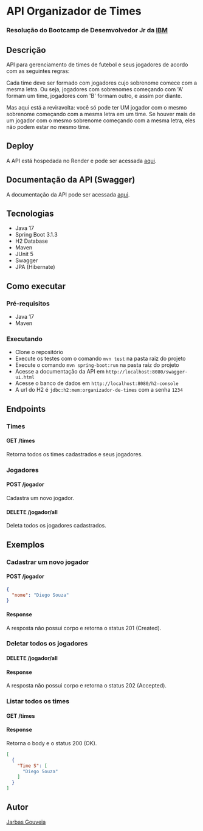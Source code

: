 # API Organizador de Times
### Resolução do Bootcamp de Desemvolvedor Jr da [IBM](https://www.ibm.com/br-pt)
## Descrição
API para gerenciamento de times de futebol e seus jogadores de acordo com as seguintes regras:

Cada time deve ser formado com jogadores cujo sobrenome comece com a mesma letra. Ou seja, jogadores com sobrenomes começando com 'A' formam um time, jogadores com 'B' formam outro, e assim por diante.

Mas aqui está a reviravolta: você só pode ter UM jogador com o mesmo sobrenome começando com a mesma letra em um time. Se houver mais de um jogador com o mesmo sobrenome começando com a mesma letra, eles não podem estar no mesmo time.

## Deploy
A API está hospedada no Render e pode ser acessada [aqui](https://organizadordetimes-edee049df2b8.herokuapp.com/).

## Documentação da API (Swagger)
A documentação da API pode ser acessada [aqui](https://organizadordetimes-edee049df2b8.herokuapp.com/swagger-ui.html).

## Tecnologias
- Java 17
- Spring Boot 3.1.3
- H2 Database
- Maven
- JUnit 5
- Swagger
- JPA (Hibernate)
## Como executar
### Pré-requisitos
- Java 17
- Maven

### Executando
- Clone o repositório
- Execute os testes com o comando `mvn test` na pasta raiz do projeto
- Execute o comando `mvn spring-boot:run` na pasta raiz do projeto
- Acesse a documentação da API em `http://localhost:8080/swagger-ui.html`
- Acesse o banco de dados em `http://localhost:8080/h2-console`
- A url do H2 é `jdbc:h2:mem:organizador-de-times` com a senha `1234`

## Endpoints
### Times
#### GET /times
Retorna todos os times cadastrados e seus jogadores.
### Jogadores
#### POST /jogador
Cadastra um novo jogador.
#### DELETE /jogador/all
Deleta todos os jogadores cadastrados.

## Exemplos
### Cadastrar um novo jogador
#### POST /jogador
```json
{
  "nome": "Diego Souza"
}
```
#### Response
A resposta não possui corpo e retorna o status 201 (Created).

### Deletar todos os jogadores
#### DELETE /jogador/all
#### Response
A resposta não possui corpo e retorna o status 202 (Accepted).

### Listar todos os times
#### GET /times
#### Response
Retorna o body e o status 200 (OK).
```json
[
  {
    "Time S": [
      "Diego Souza"
    ]
  }
]
```


## Autor
[Jarbas Gouveia](https://github.com/jjgouveia)

